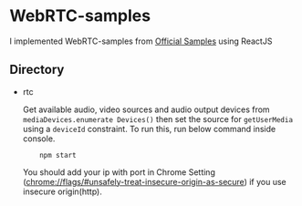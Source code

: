 # WebRTC-samples

I implemented WebRTC-samples from [Official Samples](https://webrtc.github.io/samples "Official WebRTC sample Link") using ReactJS

## Directory
- rtc

    Get available audio, video sources and audio output devices from `mediaDevices.enumerate Devices()` then set the source for `getUserMedia` using a `deviceId` constraint. To run this, run below command inside console.
    ```shell
        npm start
    ```
    You should add your ip with port in Chrome Setting (<chrome://flags/#unsafely-treat-insecure-origin-as-secure>) if you use insecure origin(http).